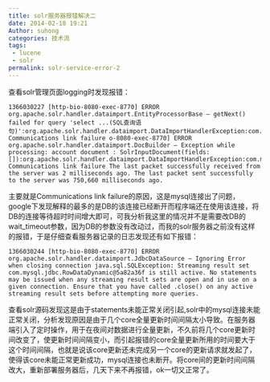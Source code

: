 ```yaml
---
title: solr服务器报错解决二
date: 2014-02-18 19:21
Author: suhong
categories: 技术流
tags:
 - lucene
 - solr
permalink: solr-service-error-2
---
```


查看solr管理页面logging时发现报错：

    1366030227 [http-bio-8080-exec-8770] ERROR org.apache.solr.handler.dataimport.EntityProcessorBase – getNext() failed for query 'select ...(SQL查询语句)':org.apache.solr.handler.dataimport.DataImportHandlerException:com.mysql.jdbc.exceptions.jdbc4.CommunicationsException: Communications link failure o-8080-exec-8770] ERROR org.apache.solr.handler.dataimport.DocBuilder – Exception while processing: account document : SolrInputDocument(fields: []):org.apache.solr.handler.dataimport.DataImportHandlerException:com.mysql.jdbc.exceptions.jdbc4.CommunicationsException: Communications link failure The last packet successfully received from the server was 2 milliseconds ago. The last packet sent successfully to the server was 750,660 milliseconds ago.

主要就是Communications link
failure的原因，这是mysql连接出了问题，google下发现解释的最多的是DB的该连接已经断开而程序端还在使用该连接，将DB的连接等待超时时间增大即可，可我分析我这里的情况并不是需要改DB的wait\_timeout参数，因为DB的参数没有改动过，而我的solr服务器之前没有这样的报错，于是仔细查看服务器记录的日志发现还有如下报错：

    1366030244 [http-bio-8080-exec-8770] ERROR org.apache.solr.handler.dataimport.JdbcDataSource – Ignoring Error when closing connection java.sql.SQLException: Streaming result set com.mysql.jdbc.RowDataDynamic@5a82a36f is still active. No statements may be issued when any streaming result sets are open and in use on a given connection. Ensure that you have called .close() on any active streaming result sets before attempting more queries.

查看solr源码发现这是由于statements未能正常关闭引起,solr中的mysql连接未能正常关闭，分析发现原因是由于几个core全量更新时间间隔太小导致。在服务器端引入了定时操作，用于在夜间对数据进行全量更新，不久前将几个core更新时间改变了，使更新时间间隔变小，而引起报错的core全量更新所用的时间要大于这个时间间隔，也就是说该core更新还未完成另一个core的更新请求就发起了，使得该core未能正常更新成功，mysql连接也未断开。将core间的更新时间间隔改大，重新部署服务器后，几天下来不再报错，ok一切又正常了。
